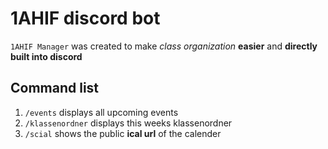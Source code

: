 # 1AHIF discord bot
`1AHIF Manager` was created to make *class organization* **easier** and **directly built into discord**
## Command list
1. `/events` displays all upcoming events
1. `/klassenordner` displays this weeks klassenordner
1. `/scial` shows the public **ical url** of the calender